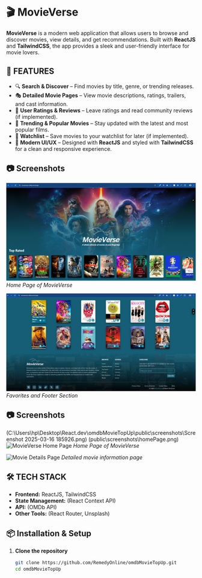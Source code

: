 # 🎬 MovieVerse

**MovieVerse** is a modern web application that allows users to browse and discover movies, view details, and get recommendations. Built with **ReactJS** and **TailwindCSS**, the app provides a sleek and user-friendly interface for movie lovers.

## 🚀 FEATURES

- 🔍 **Search & Discover** – Find movies by title, genre, or trending releases.
- 🎭 **Detailed Movie Pages** – View movie descriptions, ratings, trailers, and cast information.
- 🌟 **User Ratings & Reviews** – Leave ratings and read community reviews (if implemented).
- 🎥 **Trending & Popular Movies** – Stay updated with the latest and most popular films.
- 📜 **Watchlist** – Save movies to your watchlist for later (if implemented).
- 🎨 **Modern UI/UX** – Designed with **ReactJS** and styled with **TailwindCSS** for a clean and responsive experience.

## 📷 Screenshots

![MovieVerse Home Page](public/screenshots/homePage.png)  
_Home Page of MovieVerse_

![Favorites & Footer Section](public/screenshots/favorite+footer.png)  
_Favorites and Footer Section_

## 📷 Screenshots

(C:\Users\hp\Desktop\React.dev\omdbMovieTopUp\public\screenshots\Screenshot 2025-03-16 185926.png)
(public\screenshots\homePage.png)
![MovieVerse Home Page](./assets/screenshot1.png)
_Home Page of MovieVerse_

![Movie Details Page](./assets/screenshot2.png)
_Detailed movie information page_

## 🛠️ TECH STACK

- **Frontend:** ReactJS, TailwindCSS
- **State Management:** (React Context API)
- **API:** (OMDb API)
- **Other Tools:** (React Router, Unsplash)

## 📦 Installation & Setup

1. **Clone the repository**
   ```sh
   git clone https://github.com/RemedyOnline/omdbMovieTopUp.git
   cd omdbMovieTopUp
   ```
